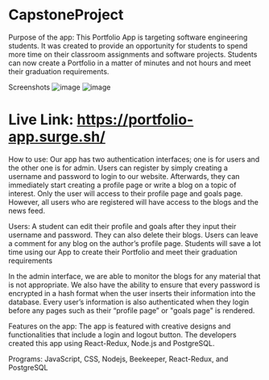 # CapstoneProject

Purpose of the app: This Portfolio App is targeting software engineering students. It was created to provide an opportunity for students to spend more time on their classroom assignments and software projects. Students can now create a Portfolio in a matter of minutes and not hours and meet their graduation requirements. 

Screenshots
![image](https://user-images.githubusercontent.com/54509750/138731318-7c02ca17-09bd-4d7c-a664-d3db73bd0268.png)
![image](https://user-images.githubusercontent.com/54509750/138731354-5977ac9d-92dd-48da-930f-fd4ea554ae73.png)

# Live Link: https://portfolio-app.surge.sh/    

How to use: Our app has two authentication interfaces; one is for users and the other one is for admin. Users can register by simply creating a username and password to login to our website. Afterwards, they can immediately start creating a profile page or write a blog on a topic of interest. Only the user will access to their profile page and goals page. However, all users who are registered will have access to the blogs and the news feed.

Users: A student can edit their profile and goals after they input their username and password. They can also delete their blogs. Users can leave a comment for any blog on the author’s profile page. Students will save a lot time using our App to create their Portfolio and meet their graduation requirements

In the admin interface, we are able to monitor the blogs for any material that is not appropriate. We also have the ability to ensure that every password is encrypted in a hash format when the user inserts their information into the database. Every user’s information is also authenticated when they login before any pages such as their “profile page” or "goals page" is rendered. 

Features on the app: The app is featured with creative designs and functionalities that include a login and logout button. The developers created this app using React-Redux, Node.js and PostgreSQL. 

Programs: JavaScript, CSS, Nodejs, Beekeeper, React-Redux, and PostgreSQL





